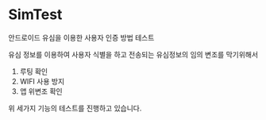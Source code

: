 # SimTest
안드로이드 유심을 이용한 사용자 인증 방법 테스트

유심 정보를 이용하여 사용자 식별을 하고 전송되는 유심정보의 임의 변조를 막기위해서
1. 루팅 확인
2. WIFI 사용 방지
3. 앱 위변조 확인

위 세가지 기능의 테스트를 진행하고 있습니다.
